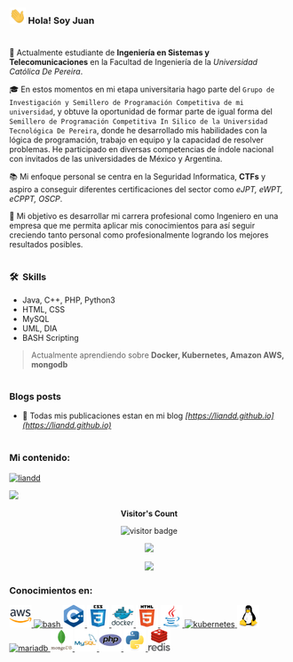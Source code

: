 ### <img src="https://raw.githubusercontent.com/KevinPatel04/KevinPatel04/master/Hi.gif" width="30px"> Hola! Soy Juan
# 
🌱 Actualmente estudiante de **Ingeniería en Sistemas y Telecomunicaciones** en la Facultad de Ingeniería de la *Universidad Católica De Pereira*.

🎓 En estos momentos en mi etapa universitaria hago parte del `Grupo de Investigación y Semillero de Programación Competitiva de mi universidad`, y obtuve la oportunidad de formar parte de igual forma del `Semillero de Programación Competitiva In Silico de la Universidad Tecnológica De Pereira`, donde he desarrollado mis habilidades con la lógica de programación, trabajo en equipo y la capacidad de resolver problemas. He participado en diversas competencias de índole nacional con invitados de las universidades de México y Argentina.

📚 Mi enfoque personal se centra en la Seguridad Informatica, **CTFs** y aspiro a conseguir diferentes certificaciones del sector como *eJPT, eWPT, eCPPT, OSCP*.

🎯 Mi objetivo es desarrollar mi carrera profesional como Ingeniero en una empresa que me permita aplicar mis conocimientos para así seguir creciendo tanto personal como profesionalmente logrando los mejores resultados posibles.
#
### 🛠 &nbsp;Skills
-  Java, C++, PHP, Python3
-  HTML, CSS
-  MySQL
-  UML, DIA
-  BASH Scripting
>  Actualmente aprendiendo sobre **Docker, Kubernetes, Amazon AWS, mongodb**
#
### Blogs posts
- 💾 Todas mis publicaciones estan en mi blog *[https://liandd.github.io](https://liandd.github.io)*
<!-- BLOG-POST-LIST:START -->
<!-- BLOG-POST-LIST:END -->
#
<h3 align="left">Mi contenido:</h3>
<p align="left">
<a href="https://www.youtube.com/@liandd" target="blank"><img align="center" src="https://raw.githubusercontent.com/rahuldkjain/github-profile-readme-generator/master/src/images/icons/Social/youtube.svg" alt="liandd" height="30" width="40" /> </a> 
</p>
<img src="https://media.giphy.com/media/T3rgaqd1vT6idUS12Q/giphy.gif" width="50">
<p align="center"><b>Visitor's Count</b></p>
<p align="center"><img src="https://profile-counter.glitch.me/%7Bliandd%7D/count.svg" alt="visitor badge"/></p>
<p align="center"><img src="https://github-readme-stats.vercel.app/api/top-langs/?username=liandd&layout=compact&hide=TSQL&theme=chartreuse-dark"></p>
<p align="center" ><img src="https://github-readme-streak-stats.herokuapp.com?user=liandd&theme=chartreuse-dark"></p>
<h3 align="left"> Conocimientos en:</h3>
<p align="left"> <a href="https://aws.amazon.com" target="_blank" rel="noreferrer"> <img src="https://raw.githubusercontent.com/devicons/devicon/master/icons/amazonwebservices/amazonwebservices-original-wordmark.svg" alt="aws" width="40" height="40"/> </a> <a href="https://www.gnu.org/software/bash/" target="_blank" rel="noreferrer"> <img src="https://www.vectorlogo.zone/logos/gnu_bash/gnu_bash-icon.svg" alt="bash" width="40" height="40"/> </a> <a href="https://www.w3schools.com/cpp/" target="_blank" rel="noreferrer"> <img src="https://raw.githubusercontent.com/devicons/devicon/master/icons/cplusplus/cplusplus-original.svg" alt="cplusplus" width="40" height="40"/> </a> <a href="https://www.w3schools.com/css/" target="_blank" rel="noreferrer"> <img src="https://raw.githubusercontent.com/devicons/devicon/master/icons/css3/css3-original-wordmark.svg" alt="css3" width="40" height="40"/> </a> <a href="https://www.docker.com/" target="_blank" rel="noreferrer"> <img src="https://raw.githubusercontent.com/devicons/devicon/master/icons/docker/docker-original-wordmark.svg" alt="docker" width="40" height="40"/> </a> <a href="https://www.w3.org/html/" target="_blank" rel="noreferrer"> <img src="https://raw.githubusercontent.com/devicons/devicon/master/icons/html5/html5-original-wordmark.svg" alt="html5" width="40" height="40"/> </a> <a href="https://www.java.com" target="_blank" rel="noreferrer"> <img src="https://raw.githubusercontent.com/devicons/devicon/master/icons/java/java-original.svg" alt="java" width="40" height="40"/> </a> <a href="https://kubernetes.io" target="_blank" rel="noreferrer"> <img src="https://www.vectorlogo.zone/logos/kubernetes/kubernetes-icon.svg" alt="kubernetes" width="40" height="40"/> </a> <a href="https://www.linux.org/" target="_blank" rel="noreferrer"> <img src="https://raw.githubusercontent.com/devicons/devicon/master/icons/linux/linux-original.svg" alt="linux" width="40" height="40"/> </a> <a href="https://mariadb.org/" target="_blank" rel="noreferrer"> <img src="https://www.vectorlogo.zone/logos/mariadb/mariadb-icon.svg" alt="mariadb" width="40" height="40"/> </a> <a href="https://www.mongodb.com/" target="_blank" rel="noreferrer"> <img src="https://raw.githubusercontent.com/devicons/devicon/master/icons/mongodb/mongodb-original-wordmark.svg" alt="mongodb" width="40" height="40"/> </a> <a href="https://www.mysql.com/" target="_blank" rel="noreferrer"> <img src="https://raw.githubusercontent.com/devicons/devicon/master/icons/mysql/mysql-original-wordmark.svg" alt="mysql" width="40" height="40"/> </a> <a href="https://www.php.net" target="_blank" rel="noreferrer"> <img src="https://raw.githubusercontent.com/devicons/devicon/master/icons/php/php-original.svg" alt="php" width="40" height="40"/> </a> <a href="https://www.python.org" target="_blank" rel="noreferrer"> <img src="https://raw.githubusercontent.com/devicons/devicon/master/icons/python/python-original.svg" alt="python" width="40" height="40"/> </a> <a href="https://redis.io" target="_blank" rel="noreferrer"> <img src="https://raw.githubusercontent.com/devicons/devicon/master/icons/redis/redis-original-wordmark.svg" alt="redis" width="40" height="40"/> </a> </p>

<!--**liandd/liandd** is a ✨ _special_ ✨ repository because its `README.md` (this file) appears on your GitHub profile.


